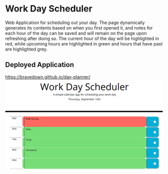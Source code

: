 # Work Day Scheduler
Web Application for scheduling out your day. The page dynamically generates its contents based on when you first opened it, and notes for each hour of the day can be saved and will remain on the page upon refreshing after doing so. The current hour of the day will be highlighted in red, while upcoming hours are highlighted in green and hours that have past are highlighted grey.
## Deployed Application
https://bravedown.github.io/day-planner/
![Work Day Scheduler](Assets/Images/deployedExample.png)